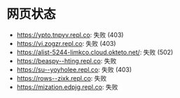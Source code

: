 # 网页状态
- https://ypto.tnpyv.repl.co: 失败 (403)
- https://vi.zogzr.repl.co: 失败 (403)
- https://alist-5244-limkco.cloud.okteto.net/: 失败 (502)
- https://beaspy--hting.repl.co: 失败
- https://su--yoyholee.repl.co: 失败 (403)
- https://rows--zixk.repl.co: 失败
- https://mization.edpjg.repl.co: 失败
